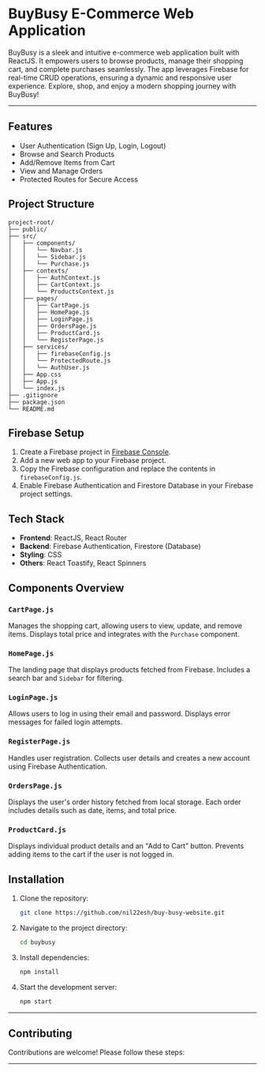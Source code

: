 # BuyBusy E-Commerce Web Application

BuyBusy is a sleek and intuitive e-commerce web application built with ReactJS. It empowers users to browse products, manage their shopping cart, and complete purchases seamlessly. The app leverages Firebase for real-time CRUD operations, ensuring a dynamic and responsive user experience. Explore, shop, and enjoy a modern shopping journey with BuyBusy!

---

## Features

- User Authentication (Sign Up, Login, Logout)
- Browse and Search Products
- Add/Remove Items from Cart
- View and Manage Orders
- Protected Routes for Secure Access

## Project Structure

```
project-root/
├── public/
├── src/
│   ├── components/
│   │   └── Navbar.js
│   │   └── Sidebar.js
│   │   └── Purchase.js
│   ├── contexts/
│   │   ├── AuthContext.js
│   │   ├── CartContext.js
│   │   └── ProductsContext.js
│   ├── pages/
│   │   ├── CartPage.js
│   │   ├── HomePage.js
│   │   ├── LoginPage.js
│   │   ├── OrdersPage.js
│   │   ├── ProductCard.js
│   │   └── RegisterPage.js
│   ├── services/
│   │   ├── firebaseConfig.js
│   │   └── ProtectedRoute.js
│   │   └── AuthUser.js
│   ├── App.css
│   ├── App.js
│   └── index.js
├── .gitignore
├── package.json
└── README.md
```

## Firebase Setup

1. Create a Firebase project in [Firebase Console](https://console.firebase.google.com/).
2. Add a new web app to your Firebase project.
3. Copy the Firebase configuration and replace the contents in `firebaseConfig.js`.
4. Enable Firebase Authentication and Firestore Database in your Firebase project settings.

## Tech Stack

- **Frontend**: ReactJS, React Router
- **Backend**: Firebase Authentication, Firestore (Database)
- **Styling**: CSS
- **Others**: React Toastify, React Spinners

## Components Overview

### `CartPage.js`

Manages the shopping cart, allowing users to view, update, and remove items. Displays total price and integrates with the `Purchase` component.

### `HomePage.js`

The landing page that displays products fetched from Firebase. Includes a search bar and `Sidebar` for filtering.

### `LoginPage.js`

Allows users to log in using their email and password. Displays error messages for failed login attempts.

### `RegisterPage.js`

Handles user registration. Collects user details and creates a new account using Firebase Authentication.

### `OrdersPage.js`

Displays the user's order history fetched from local storage. Each order includes details such as date, items, and total price.

### `ProductCard.js`

Displays individual product details and an "Add to Cart" button. Prevents adding items to the cart if the user is not logged in.

## Installation

1. Clone the repository:
   ```bash
   git clone https://github.com/nil22esh/buy-busy-website.git
   ```
2. Navigate to the project directory:
   ```bash
   cd buybusy
   ```
3. Install dependencies:
   ```bash
   npm install
   ```
4. Start the development server:
   ```bash
   npm start
   ```

---

## Contributing

Contributions are welcome! Please follow these steps:

---

